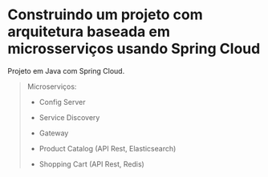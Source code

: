 # Construindo um projeto com arquitetura baseada em microsserviços usando Spring Cloud

Projeto em Java com Spring Cloud.

>  Microserviços:
>
> * Config Server 
> * Service Discovery
> * Gateway
> * Product Catalog (API Rest, Elasticsearch)
>
> * Shopping Cart (API Rest, Redis)

